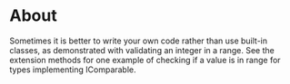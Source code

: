 # About

Sometimes it is better to write your own code rather than use built-in classes, as demonstrated with validating an integer in a range. See the extension methods for one example of checking if a value is in range for types implementing IComparable.